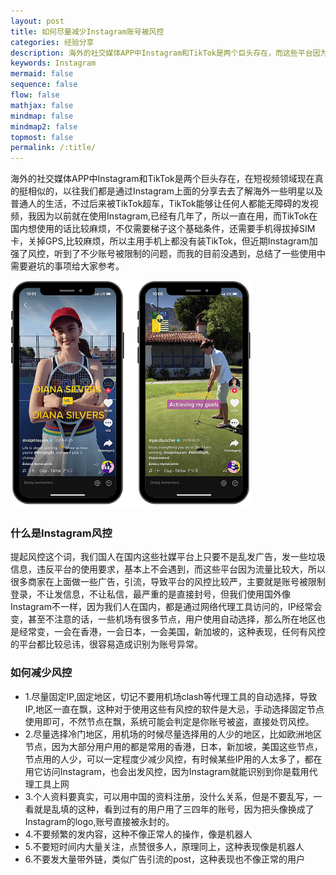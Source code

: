 ```yaml
---
layout: post
title: 如何尽量减少Instagram账号被风控
categories: 经验分享
description: 海外的社交媒体APP中Instagram和TikTok是两个巨头存在，而这些平台因为流量比较大，所以很多商家在上面做一些广告，引流，导致平台的风控比较严，主要就是账号被限制登录，不让发信息，不让私信，最严重的是直接封号，因为我们人在国内，都是通过机场进行访问的，IP经常会变，这就更加容易导致被平台识别风控
keywords: Instagram
mermaid: false
sequence: false
flow: false
mathjax: false
mindmap: false
mindmap2: false
topmost: false
permalink: /:title/
---
```


海外的社交媒体APP中Instagram和TikTok是两个巨头存在，在短视频领域现在真的挺相似的，以往我们都是通过Instagram上面的分享去去了解海外一些明星以及普通人的生活，不过后来被TikTok超车，TikTok能够让任何人都能无障碍的发视频，我因为以前就在使用Instagram,已经有几年了，所以一直在用，而TikTok在国内想使用的话比较麻烦，不仅需要梯子这个基础条件，还需要手机得拔掉SIM卡，关掉GPS,比较麻烦，所以主用手机上都没有装TikTok，但近期Instagram加强了风控，听到了不少账号被限制的问题，而我的目前没遇到，总结了一些使用中需要避坑的事项给大家参考。

![instagram](/images/posts/instagram/instagram.png)

### 什么是Instagram风控

提起风控这个词，我们国人在国内这些社媒平台上只要不是乱发广告，发一些垃圾信息，违反平台的使用要求，基本上不会遇到，而这些平台因为流量比较大，所以很多商家在上面做一些广告，引流，导致平台的风控比较严，主要就是账号被限制登录，不让发信息，不让私信，最严重的是直接封号，但我们使用国外像Instagram不一样，因为我们人在国内，都是通过网络代理工具访问的，IP经常会变，甚至不注意的话，一些机场有很多节点，用户使用自动选择，那么所在地区也是经常变，一会在香港，一会日本，一会美国，新加坡的，这种表现，任何有风控的平台都比较忌讳，很容易造成识别为账号异常。 

### 如何减少风控

- 1.尽量固定IP,固定地区，切记不要用机场clash等代理工具的自动选择，导致IP,地区一直在飘，这种对于使用这些有风控的软件是大忌，手动选择固定节点使用即可，不然节点在飘，系统可能会判定是你账号被盗，直接处罚风控。
- 2.尽量选择冷门地区，用机场的时候尽量选择用的人少的地区，比如欧洲地区节点，因为大部分用户用的都是常用的香港，日本，新加坡，美国这些节点，节点用的人少，可以一定程度少减少风控，有时候某些IP用的人太多了，都在用它访问Instagram，也会出发风控，因为Instagram就能识别到你是载用代理工具上网
- 3.个人资料要真实，可以用中国的资料注册，没什么关系，但是不要乱写，一看就是乱填的这种，看到过有的用户用了三四年的账号，因为把头像换成了Instagram的logo,账号直接被永封的。
- 4.不要频繁的发内容，这种不像正常人的操作，像是机器人
- 5.不要短时间内大量关注，点赞很多人，原理同上，这种表现像是机器人
- 6.不要发大量带外链，类似广告引流的post，这种表现也不像正常的用户

  






